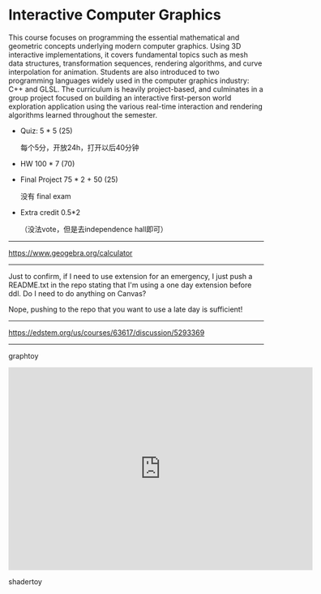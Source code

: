 # Interactive Computer Graphics

This course focuses on programming the essential mathematical and geometric concepts underlying modern computer graphics. Using 3D interactive implementations, it covers fundamental topics such as mesh data structures, transformation sequences, rendering algorithms, and curve interpolation for animation. Students are also introduced to two programming languages widely used in the computer graphics industry: C++ and GLSL. The curriculum is heavily project-based, and culminates in a group project focused on building an interactive first-person world exploration application using the various real-time interaction and rendering algorithms learned throughout the semester.

- Quiz: 5 * 5 (25)

  每个5分，开放24h，打开以后40分钟

- HW 100 * 7 (70)

- Final Project 75 * 2 + 50 (25)

  没有 final exam

- Extra credit 0.5*2

  （没法vote，但是去independence hall即可）

---

https://www.geogebra.org/calculator

---

Just to confirm, if I need to use extension for an emergency, I just push a README.txt in the repo stating that I'm using a one day extension before ddl. Do I need to do anything on Canvas?

Nope, pushing to the repo that you want to use a late day is sufficient!

---

https://edstem.org/us/courses/63617/discussion/5293369

---

graphtoy

<iframe src="https://graphtoy.com/?f1(x,t)=4%20+%204*smoothstep(0,0.7,sin(x+t))&v1=true&f2(x,t)=sqrt(9%5E2-x%5E2)&v2=true&f3(x,t)=3*sin(x)/x&v3=true&f4(x,t)=2*noise(3*x+t)+f3(x,t)&v4=true&f5(x,t)=(t%20+%20floor(x-t))/2%20-%205&v5=false&f6(x,t)=sin(f5(x,t))%20-%205&v6=true&grid=1&coords=0,0,12" width="600" height="400px"  scrolling="no" border="0" frameborder="no" framespacing="0" allowfullscreen="true"></iframe>

shadertoy
